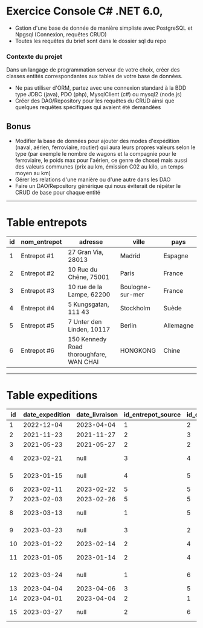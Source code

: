 # Exercice Console C# .NET 6.0,
* Gstion d'une base de donnée de manière simpliste avec PostgreSQL et Npgsql (Connexion, requêtes CRUD)
* Toutes les requêtes du brief sont dans le dossier sql du repo
 
### Contexte du projet
Dans un langage de programmation serveur de votre choix, créer des classes entités correspondantes aux tables de votre base de données.
* Ne pas utiliser d'ORM, partez avec une connexion standard à la BDD type JDBC (java), PDO (php), MysqlClient (c#) ou mysql2 (node.js)
* Créer des DAO/Repository pour les requêtes du CRUD ainsi que quelques requêtes spécifiques qui avaient été demandées
## Bonus
* Modifier la base de données pour ajouter des modes d'expédition (naval, aérien, ferroviaire, routier) qui aura leurs propres valeurs selon le type (par exemple le nombre de wagons et la compagnie pour le ferroviaire, le poids max pour l'aérien, ce genre de chose) mais aussi des valeurs communes (prix au km, émission C02 au kilo, un temps moyen au km)
* Gérer les relations d'une manière ou d'une autre dans les DAO
* Faire un DAO/Repository générique qui nous éviterait de répéter le  CRUD de base pour chaque entité
----------
# Table entrepots
| id | nom_entrepot | adresse | ville | pays |
| -------- | -------- | -------- | -------- | -------- |
| 1 | Entrepot #1 | 27 Gran Via, 28013 | Madrid | Espagne
| 2 | Entrepot #2 | 10 Rue du Chêne, 75001 | Paris | France
| 3 | Entrepot #3 | 10 rue de la Lampe, 62200 | Boulogne-sur-mer | France
| 4 | Entrepot #4 | 5 Kungsgatan, 111 43 | Stockholm | Suède
| 5 | Entrepot #5 | 7 Unter den Linden, 10117 | Berlin | Allemagne
| 6 | Entrepot #6 | 150 Kennedy Road thoroughfare, WAN CHAI | HONGKONG | Chine
----------
# Table expeditions
| id | date_expedition | date_livraison | id_entrepot_source | id_entrepot_destination | poids | statut | date_livraison_prevu |
| -------- | -------- | -------- | -------- | -------- | -------- | -------- | -------- |
| 1 | 2022-12-04 | 2023-04-04 | 1 | 2 | 152.475 | livrée | 2023-01-25 |
| 2 | 2021-11-23 | 2021-11-27 | 2 | 3 | 52.475 | livrée | 2021-11-26 |
| 3 | 2021-05-23 | 2021-05-27 | 2 | 2 | 02.475 | livrée | 2021-05-23 |
| 4 | 2023-02-21 | null | 3 | 4 | 07.275 | en transit | 2023-03-21 |
| 5 | 2023-01-15 | null | 4 | 5 | 00.875 | en transit | 2023-02-15 |
| 6 | 2023-02-11 | 2023-02-22 | 5 | 5 | 00.942 | livrée | 2023-02-28 |
| 7 | 2023-02-03 | 2023-02-26 | 5 | 5 | 01.942 | livrée | 2023-05-12 |
| 8 | 2023-03-13 | null | 1 | 5 | 03.942 | en transit | 2023-03-29 |
| 9 | 2023-03-23 | null | 3 | 2 | 04.821 | en transit | 2023-01-26 |
| 10 | 2023-01-22 | 2023-02-14 | 2 | 4 | 94.121 | livrée | 2023-01-26 |
| 11 | 2023-01-05 | 2023-01-14 | 2 | 4 | 194.121 | en transit | 2023-01-17 |
| 12 | 2023-03-24 | null | 1 | 6 | 347.541 | en transit | 2023-04-17 |
| 13 | 2023-04-04 | 2023-04-06 | 3 | 5 | 600.000 | livrée | 2023-04-05 |
| 14 | 2023-04-01 | 2023-04-04 | 2 | 1 | 450.000 | livrée | 2023-04-04 |
| 15 | 2023-03-27 | null | 2 | 6 | 1650.250 | en transit | 2023-05-24 |